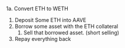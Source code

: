 1a. Convert ETH to WETH

1. Deposit Some ETH into AAVE
2. Borrow some asset with the ETH collateral
   1. Sell that borrowed asset. (short selling)
3. Repay everything back
